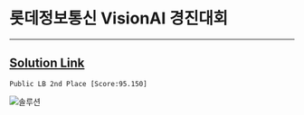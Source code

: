 # 롯데정보통신 VisionAI 경진대회
---
[Solution Link](https://dev-hunmin.tistory.com/entry/%EB%A1%AF%EB%8D%B0%EC%A0%95%EB%B3%B4%ED%86%B5%EC%8B%A0-Vision-AI-%EA%B2%BD%EC%A7%84%EB%8C%80%ED%9A%8C-Public-LB-2nd-place-Solution)
---
~~~
Public LB 2nd Place [Score:95.150]
~~~
![솔루션](https://img1.daumcdn.net/thumb/R1280x0/?scode=mtistory2&fname=https%3A%2F%2Fblog.kakaocdn.net%2Fdn%2F7T1ox%2Fbtq1auggrMf%2FOOokvA2ec9vW6adZfQLShk%2Fimg.jpg)

